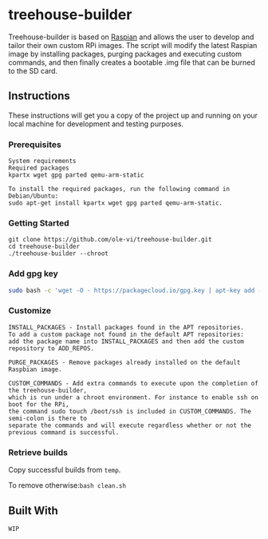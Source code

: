 # treehouse-builder

Treehouse-builder is based on [Raspian](https://www.raspbian.org/) and allows the user to develop and tailor their own custom RPi images. The script will modify the latest Raspian image by installing packages, purging packages and executing custom commands, and then finally creates a bootable .img file that can be burned to the SD card.

## Instructions

These instructions will get you a copy of the project up and running on your local machine for development and testing purposes.

### Prerequisites

```
System requirements
Required packages
kpartx wget gpg parted qemu-arm-static

To install the required packages, run the following command in Debian/Ubuntu: 
sudo apt-get install kpartx wget gpg parted qemu-arm-static. 
```
### Getting Started 

```
git clone https://github.com/ole-vi/treehouse-builder.git
cd treehouse-builder
./treehouse-builder --chroot 
 ``` 

### Add gpg key

```bash
sudo bash -c 'wget -O - https://packagecloud.io/gpg.key | apt-key add -'
```

### Customize

```
INSTALL_PACKAGES - Install packages found in the APT repositories. 
To add a custom package not found in the default APT repositories: 
add the package name into INSTALL_PACKAGES and then add the custom repository to ADD_REPOS.

PURGE_PACKAGES - Remove packages already installed on the default Raspbian image.

CUSTOM_COMMANDS - Add extra commands to execute upon the completion of the treehouse-builder, 
which is run under a chroot environment. For instance to enable ssh on boot for the RPi, 
the command sudo touch /boot/ssh is included in CUSTOM_COMMANDS. The semi-colon is there to 
separate the commands and will execute regardless whether or not the previous command is successful.

```

### Retrieve builds

Copy successful builds from `temp`.

To remove otherwise:`bash clean.sh`

## Built With

```
WIP
```

